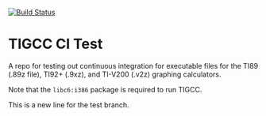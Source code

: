 [![Build Status](https://travis-ci.com/inthewaves/tigcc-ci-test.svg?branch=master)](https://travis-ci.com/inthewaves/tigcc-ci-test)

# TIGCC CI Test
A repo for testing out continuous integration for executable files for the TI89 (.89z file), 
TI92+ (.9xz), and TI-V200 (.v2z) graphing calculators.

Note that the `libc6:i386` package is required to run TIGCC.

This is a new line for the test branch.
